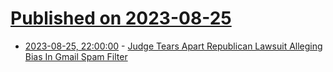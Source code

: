 # [Published on 2023-08-25](index.md)

* [2023-08-25, 22:00:00](https://politics.slashdot.org/story/23/08/25/2026215/judge-tears-apart-republican-lawsuit-alleging-bias-in-gmail-spam-filter?utm_source=rss1.0mainlinkanon&utm_medium=feed) - [Judge Tears Apart Republican Lawsuit Alleging Bias In Gmail Spam Filter](https://politics.slashdot.org/story/23/08/25/2026215/judge-tears-apart-republican-lawsuit-alleging-bias-in-gmail-spam-filter?utm_source=rss1.0mainlinkanon&utm_medium=feed)

